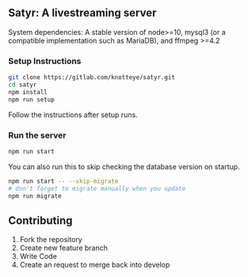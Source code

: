 ## Satyr: A livestreaming server

System dependencies: A stable version of node>=10, mysql3 (or a compatible implementation such as MariaDB), and ffmpeg >=4.2

### Setup Instructions
```bash
git clone https://gitlab.com/knotteye/satyr.git
cd satyr
npm install
npm run setup
```
Follow the instructions after setup runs.

### Run the server
```bash
npm run start
```
You can also run this to skip checking the database version on startup.
```bash
npm run start -- --skip-migrate
# don't forget to migrate manually when you update
npm run migrate
```

## Contributing

1. Fork the repository
2. Create new feature branch
3. Write Code
4. Create an request to merge back into develop
